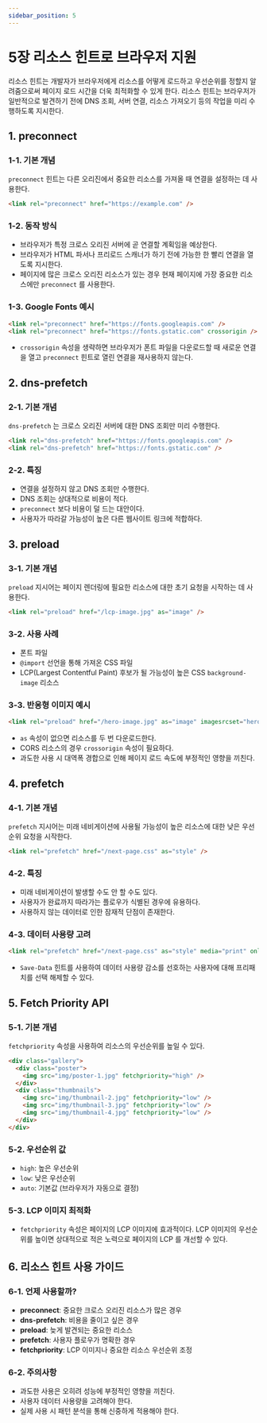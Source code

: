 ```yaml
---
sidebar_position: 5
---
```


# 5장 리소스 힌트로 브라우저 지원

리소스 힌트는 개발자가 브라우저에게 리소스를 어떻게 로드하고 우선순위를 정할지 알려줌으로써 페이지 로드 시간을 더욱 최적화할 수 있게 한다. 리소스 힌트는 브라우저가 일반적으로 발견하기 전에 DNS 조회, 서버 연결, 리소스 가져오기 등의 작업을 미리 수행하도록 지시한다.

## 1. preconnect

### 1-1. 기본 개념

`preconnect` 힌트는 다른 오리진에서 중요한 리소스를 가져올 때 연결을 설정하는 데 사용한다.

```html
<link rel="preconnect" href="https://example.com" />
```

### 1-2. 동작 방식

- 브라우저가 특정 크로스 오리진 서버에 곧 연결할 계획임을 예상한다.
- 브라우저가 HTML 파서나 프리로드 스캐너가 하기 전에 가능한 한 빨리 연결을 열도록 지시한다.
- 페이지에 많은 크로스 오리진 리소스가 있는 경우 현재 페이지에 가장 중요한 리소스에만 `preconnect` 를 사용한다.

### 1-3. Google Fonts 예시

```html
<link rel="preconnect" href="https://fonts.googleapis.com" />
<link rel="preconnect" href="https://fonts.gstatic.com" crossorigin />
```

- `crossorigin` 속성을 생략하면 브라우저가 폰트 파일을 다운로드할 때 새로운 연결을 열고 `preconnect` 힌트로 열린 연결을 재사용하지 않는다.

## 2. dns-prefetch

### 2-1. 기본 개념

`dns-prefetch` 는 크로스 오리진 서버에 대한 DNS 조회만 미리 수행한다.

```html
<link rel="dns-prefetch" href="https://fonts.googleapis.com" />
<link rel="dns-prefetch" href="https://fonts.gstatic.com" />
```

### 2-2. 특징

- 연결을 설정하지 않고 DNS 조회만 수행한다.
- DNS 조회는 상대적으로 비용이 적다.
- `preconnect` 보다 비용이 덜 드는 대안이다.
- 사용자가 따라갈 가능성이 높은 다른 웹사이트 링크에 적합하다.

## 3. preload

### 3-1. 기본 개념

`preload` 지시어는 페이지 렌더링에 필요한 리소스에 대한 초기 요청을 시작하는 데 사용한다.

```html
<link rel="preload" href="/lcp-image.jpg" as="image" />
```

### 3-2. 사용 사례

- 폰트 파일
- `@import` 선언을 통해 가져온 CSS 파일
- LCP(Largest Contentful Paint) 후보가 될 가능성이 높은 CSS `background-image` 리소스

### 3-3. 반응형 이미지 예시

```html
<link rel="preload" href="/hero-image.jpg" as="image" imagesrcset="hero-image-1x.jpg 1x, hero-image-2x.jpg 2x" />
```

- `as` 속성이 없으면 리소스를 두 번 다운로드한다.
- CORS 리소스의 경우 `crossorigin` 속성이 필요하다.
- 과도한 사용 시 대역폭 경합으로 인해 페이지 로드 속도에 부정적인 영향을 끼친다.

## 4. prefetch

### 4-1. 기본 개념

`prefetch` 지시어는 미래 네비게이션에 사용될 가능성이 높은 리소스에 대한 낮은 우선순위 요청을 시작한다.

```html
<link rel="prefetch" href="/next-page.css" as="style" />
```

### 4-2. 특징

- 미래 네비게이션이 발생할 수도 안 할 수도 있다.
- 사용자가 완료까지 따라가는 플로우가 식별된 경우에 유용하다.
- 사용하지 않는 데이터로 인한 잠재적 단점이 존재한다.

### 4-3. 데이터 사용량 고려

```html
<link rel="prefetch" href="/next-page.css" as="style" media="print" onload="this.media='all'" />
```

- `Save-Data` 힌트를 사용하여 데이터 사용량 감소를 선호하는 사용자에 대해 프리패치를 선택 해제할 수 있다.

## 5. Fetch Priority API

### 5-1. 기본 개념

`fetchpriority` 속성을 사용하여 리소스의 우선순위를 높일 수 있다.

```html
<div class="gallery">
  <div class="poster">
    <img src="img/poster-1.jpg" fetchpriority="high" />
  </div>
  <div class="thumbnails">
    <img src="img/thumbnail-2.jpg" fetchpriority="low" />
    <img src="img/thumbnail-3.jpg" fetchpriority="low" />
    <img src="img/thumbnail-4.jpg" fetchpriority="low" />
  </div>
</div>
```

### 5-2. 우선순위 값

- `high`: 높은 우선순위
- `low`: 낮은 우선순위
- `auto`: 기본값 (브라우저가 자동으로 결정)

### 5-3. LCP 이미지 최적화

- `fetchpriority` 속성은 페이지의 LCP 이미지에 효과적이다. LCP 이미지의 우선순위를 높이면 상대적으로 적은 노력으로 페이지의 LCP 를 개선할 수 있다.

## 6. 리소스 힌트 사용 가이드

### 6-1. 언제 사용할까?

- **preconnect**: 중요한 크로스 오리진 리소스가 많은 경우
- **dns-prefetch**: 비용을 줄이고 싶은 경우
- **preload**: 늦게 발견되는 중요한 리소스
- **prefetch**: 사용자 플로우가 명확한 경우
- **fetchpriority**: LCP 이미지나 중요한 리소스 우선순위 조정

### 6-2. 주의사항

- 과도한 사용은 오히려 성능에 부정적인 영향을 끼친다.
- 사용자 데이터 사용량을 고려해야 한다.
- 실제 사용 시 패턴 분석을 통해 신중하게 적용해야 한다.
